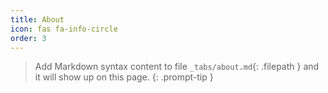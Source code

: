 ```yaml
---
title: About
icon: fas fa-info-circle
order: 3
---
```


> Add Markdown syntax content to file `_tabs/about.md`{: .filepath } and it will show up on this page.
{: .prompt-tip }
